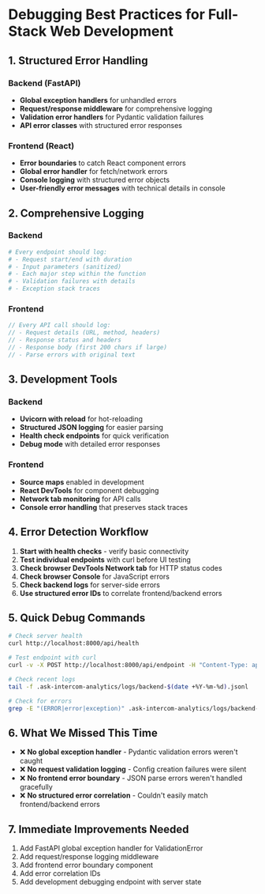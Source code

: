 # Debugging Best Practices for Full-Stack Web Development

## 1. Structured Error Handling

### Backend (FastAPI)
- **Global exception handlers** for unhandled errors
- **Request/response middleware** for comprehensive logging
- **Validation error handlers** for Pydantic validation failures
- **API error classes** with structured error responses

### Frontend (React)
- **Error boundaries** to catch React component errors
- **Global error handler** for fetch/network errors  
- **Console logging** with structured error objects
- **User-friendly error messages** with technical details in console

## 2. Comprehensive Logging

### Backend
```python
# Every endpoint should log:
# - Request start/end with duration
# - Input parameters (sanitized)
# - Each major step within the function
# - Validation failures with details
# - Exception stack traces
```

### Frontend
```javascript
// Every API call should log:
// - Request details (URL, method, headers)
// - Response status and headers
// - Response body (first 200 chars if large)
// - Parse errors with original text
```

## 3. Development Tools

### Backend
- **Uvicorn with reload** for hot-reloading
- **Structured JSON logging** for easier parsing
- **Health check endpoints** for quick verification
- **Debug mode** with detailed error responses

### Frontend  
- **Source maps** enabled in development
- **React DevTools** for component debugging
- **Network tab monitoring** for API calls
- **Console error handling** that preserves stack traces

## 4. Error Detection Workflow

1. **Start with health checks** - verify basic connectivity
2. **Test individual endpoints** with curl before UI testing
3. **Check browser DevTools Network tab** for HTTP status codes
4. **Check browser Console** for JavaScript errors
5. **Check backend logs** for server-side errors
6. **Use structured error IDs** to correlate frontend/backend errors

## 5. Quick Debug Commands

```bash
# Check server health
curl http://localhost:8000/api/health

# Test endpoint with curl
curl -v -X POST http://localhost:8000/api/endpoint -H "Content-Type: application/json" -d '{}'

# Check recent logs
tail -f .ask-intercom-analytics/logs/backend-$(date +%Y-%m-%d).jsonl

# Check for errors
grep -E "(ERROR|error|exception)" .ask-intercom-analytics/logs/backend-*.jsonl | tail -10
```

## 6. What We Missed This Time

- ❌ **No global exception handler** - Pydantic validation errors weren't caught
- ❌ **No request validation logging** - Config creation failures were silent
- ❌ **No frontend error boundary** - JSON parse errors weren't handled gracefully  
- ❌ **No structured error correlation** - Couldn't easily match frontend/backend errors

## 7. Immediate Improvements Needed

1. Add FastAPI global exception handler for ValidationError
2. Add request/response logging middleware
3. Add frontend error boundary component
4. Add error correlation IDs
5. Add development debugging endpoint with server state
